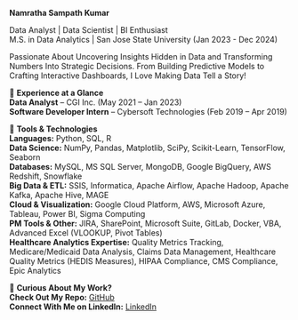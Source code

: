 **Namratha Sampath Kumar** 

Data Analyst | Data Scientist | BI Enthusiast  
M.S. in Data Analytics | San Jose State University (Jan 2023 - Dec 2024)  

Passionate About Uncovering Insights Hidden in Data and Transforming Numbers Into Strategic Decisions. From Building Predictive Models to Crafting Interactive Dashboards, I Love Making Data Tell a Story!  

🔹 **Experience at a Glance**  
**Data Analyst** – CGI Inc. (May 2021 – Jan 2023)  
**Software Developer Intern** – Cybersoft Technologies (Feb 2019 – Apr 2019)  

🔹 **Tools & Technologies**  
**Languages:** Python, SQL, R  
**Data Science:** NumPy, Pandas, Matplotlib, SciPy, Scikit-Learn, TensorFlow, Seaborn  
**Databases:** MySQL, MS SQL Server, MongoDB, Google BigQuery, AWS Redshift, Snowflake  
**Big Data & ETL:** SSIS, Informatica, Apache Airflow, Apache Hadoop, Apache Kafka, Apache Hive, MAGE  
**Cloud & Visualization:** Google Cloud Platform, AWS, Microsoft Azure, Tableau, Power BI, Sigma Computing  
**PM Tools & Other:** JIRA, SharePoint, Microsoft Suite, GitLab, Docker, VBA, Advanced Excel (VLOOKUP, Pivot Tables)  
**Healthcare Analytics Expertise:** Quality Metrics Tracking, Medicare/Medicaid Data Analysis, Claims Data Management, Healthcare Quality Metrics (HEDIS Measures), HIPAA Compliance, CMS Compliance, Epic Analytics  

🔹 **Curious About My Work?**  
**Check Out My Repo:** [GitHub](https://github.com/NamrathaSampath?tab=repositories)  
**Connect With Me on LinkedIn:** [LinkedIn](https://www.linkedin.com/in/namratha1911/)  
